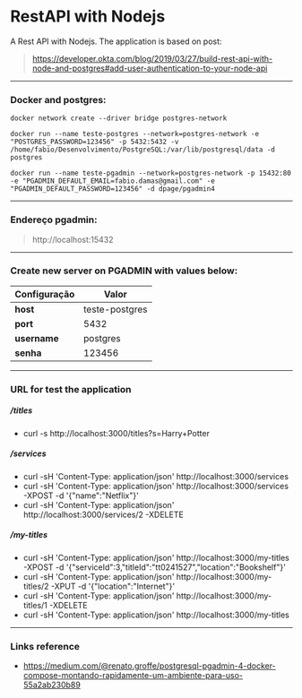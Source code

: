 # RestAPI with Nodejs

A Rest API with Nodejs. The application is based on post: 
> https://developer.okta.com/blog/2019/03/27/build-rest-api-with-node-and-postgres#add-user-authentication-to-your-node-api

---
### Docker and postgres:
```shell
docker network create --driver bridge postgres-network

docker run --name teste-postgres --network=postgres-network -e "POSTGRES_PASSWORD=123456" -p 5432:5432 -v /home/fabio/Desenvolvimento/PostgreSQL:/var/lib/postgresql/data -d postgres

docker run --name teste-pgadmin --network=postgres-network -p 15432:80 -e "PGADMIN_DEFAULT_EMAIL=fabio.damas@gmail.com" -e "PGADMIN_DEFAULT_PASSWORD=123456" -d dpage/pgadmin4
```

---
### Endereço pgadmin: 
> http://localhost:15432 


---
### Create new server on PGADMIN with values below:
Configuração | Valor
------------ | -------------
**host** | teste-postgres
**port** | 5432
**username** | postgres
**senha**| 123456

---
### URL for test the application
##### /titles
* curl -s http://localhost:3000/titles?s=Harry+Potter

##### /services
* curl -sH 'Content-Type: application/json' http://localhost:3000/services
* curl -sH 'Content-Type: application/json' http://localhost:3000/services -XPOST -d '{"name":"Netflix"}'
* curl -sH 'Content-Type: application/json' http://localhost:3000/services/2 -XDELETE

##### /my-titles
* curl -sH 'Content-Type: application/json' http://localhost:3000/my-titles -XPOST -d '{"serviceId":3,"titleId":"tt0241527","location":"Bookshelf"}'
* curl -sH 'Content-Type: application/json' http://localhost:3000/my-titles/2 -XPUT -d '{"location":"Internet"}'
* curl -sH 'Content-Type: application/json' http://localhost:3000/my-titles/1 -XDELETE
* curl -sH 'Content-Type: application/json' http://localhost:3000/my-titles

---
### Links reference
* https://medium.com/@renato.groffe/postgresql-pgadmin-4-docker-compose-montando-rapidamente-um-ambiente-para-uso-55a2ab230b89





 







